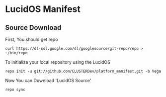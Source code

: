 LucidOS Manifest
================

Source Download
---------------

First, You should get repo

    curl https://dl-ssl.google.com/dl/googlesource/git-repo/repo > ~/bin/repo

To initialize your local repository using the LucidOS

    repo init -u git://github.com/CLUSTERDev/platform_manifest.git -b Vega

Now You can Download 'LucidOS Source'

    repo sync
